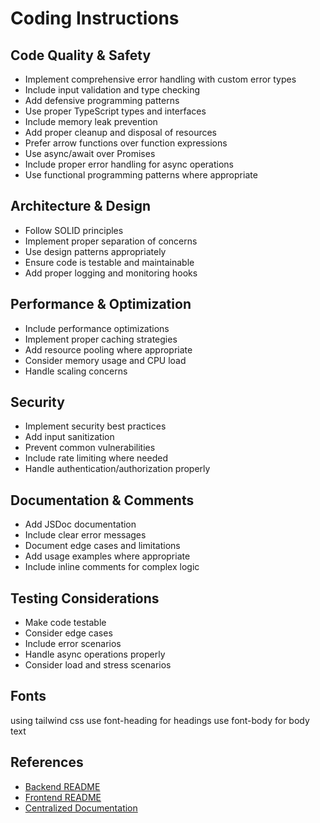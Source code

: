 # Coding Instructions

## Code Quality & Safety

- Implement comprehensive error handling with custom error types
- Include input validation and type checking
- Add defensive programming patterns
- Use proper TypeScript types and interfaces
- Include memory leak prevention
- Add proper cleanup and disposal of resources
- Prefer arrow functions over function expressions
- Use async/await over Promises
- Include proper error handling for async operations
- Use functional programming patterns where appropriate

## Architecture & Design

- Follow SOLID principles
- Implement proper separation of concerns
- Use design patterns appropriately
- Ensure code is testable and maintainable
- Add proper logging and monitoring hooks

## Performance & Optimization

- Include performance optimizations
- Implement proper caching strategies
- Add resource pooling where appropriate
- Consider memory usage and CPU load
- Handle scaling concerns

## Security

- Implement security best practices
- Add input sanitization
- Prevent common vulnerabilities
- Include rate limiting where needed
- Handle authentication/authorization properly

## Documentation & Comments

- Add JSDoc documentation
- Include clear error messages
- Document edge cases and limitations
- Add usage examples where appropriate
- Include inline comments for complex logic

## Testing Considerations

- Make code testable
- Consider edge cases
- Include error scenarios
- Handle async operations properly
- Consider load and stress scenarios

## Fonts

using tailwind css
use font-heading for headings
use font-body for body text

## References

- [Backend README](../backend/README.md)
- [Frontend README](../frontend/README.md)
- [Centralized Documentation](../DOCUMENTATION.md)
